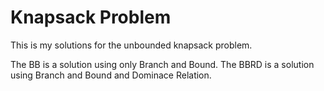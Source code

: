 # Knapsack Problem
 This is my solutions for the unbounded knapsack problem.
 
 The BB is a solution using only Branch and Bound.
 The BBRD is a solution using Branch and Bound and Dominace Relation.
